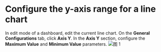 # Configure the y-axis range for a line chart

In edit mode of a dashboard, edit the current line chart. On the **General Configurations** tab, click **Axis Y**. In the **Axis Y** section, configure the **Maximum Value** and **Minimum Value** parameters.
![图 1](/img/src/en/visulization/lineChart/setYRange/setYRange1.png) 
